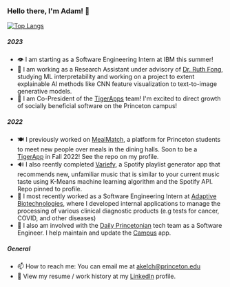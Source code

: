 
<!--
**akelch11/akelch11** is a ✨ _special_ ✨ repository because its `README.md` (this file) appears on your GitHub profile.

Here are some ideas to get you started:

- 🔭 I’m currently working on ...
- 🌱 I’m currently learning ...
- 👯 I’m looking to collaborate on ...
- 🤔 I’m looking for help with ...
- 💬 Ask me about ...
- 📫 How to reach me: ...
- 😄 Pronouns: ...
- ⚡ Fun fact: ...
-->


### Hello there, I'm Adam! 👋
[![Top Langs](https://github-readme-stats.vercel.app/api/top-langs/?username=akelch11)](https://github.com/akelch11)
##### 2023
- 👁️ I am starting as a Software Engineering Intern at IBM this summer!
- 🔎 I am working as a Research Assistant under advisory of [Dr. Ruth Fong](https://ruthfong.com), studying ML interpretability and working on a project to extent explainable AI methods like CNN feature visualization to text-to-image generative models.
- 🐅 I am Co-President of the [TigerApps](https://tigerapps.org/#about) team! I'm excited to direct growth of socially beneficial software on the Princeton campus!


##### 2022
- 🍽️ I previously worked on [MealMatch](https://mealmatch-app.herokuapp.com), a platform for Princeton students to meet new people over meals in the dining halls. Soon to be a [TigerApp](https://tigerapps.org) in Fall 2022! See the repo on my profile.
- 🔊 I also reently completed [Variefy](https://variefy.herokuapp.com), a Spotify playlist generator app that recommends new, unfamiliar music that is similar to your current music taste using K-Means machine learning algorithm and the Spotify API. Repo pinned to profile.
- 🧬 I most recently worked as a Software Engineering Intern at [Adaptive Biotechnologies](https://www.adaptivebiotech.com/), where I developed internal applications to manage the processing of various clinical diagnostic products (e.g tests for cancer, COVID, and other diseases)
- 📰 I also am involved with the [Daily Princetonian](https://www.dailyprincetonian.com/) tech team as a Software Engineer. I help maintain and update the [Campus](https://www.prince.buzz/) app.



<!-- - 🌱 I’m currently learning ...
- 👯 I’m looking to collaborate on ... -->
<!-- - 🤔 I’m looking for help with ...
- 💬 Ask me abou... -->

##### General
- 📫 How to reach me: You can email me at akelch@princeton.edu
- 👔 View my resume / work history at my [LinkedIn](https://www.linkedin.com/in/adam-kelch) profile.
<!-- - 😄 Pronouns: ...



<a href = "https://github.com/akelch11/akelch11/">
  <img align="center" src="https://github-readme-stats.vercel.app/api?username=akelch11&count_private=true&show_icons=false&theme=tokyonight&border_color=#ffffff" />
</a>

<br/>
  <a href = "https://github.com/akelch11/akelch11/">
  <img align="center" src="https://github-readme-stats.vercel.app/api/top-langs/?username=akelch11&layout=compact&count_private=true&theme=tokyonight&hide=procfile&border_color=#fffffa" />
  </a>
- ⚡ Fun fact: ... -->


